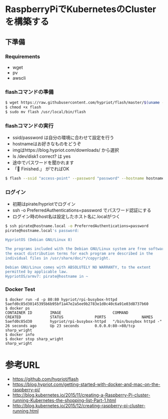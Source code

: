 # RaspberryPiでKubernetesのClusterを構築する
## 下準備
### Requirements
* wget
* pv
* awscli

### flashコマンドの準備
```bash
$ wget https://raw.githubusercontent.com/hypriot/flash/master/$(uname -s)/flash
$ chmod +x flash
$ sudo mv flash /usr/local/bin/flash
```
### flashコマンドの実行
* ssid/password は自分の環境に合わせて設定を行う
* hostnameはお好きなものをどうぞ
* imgはhttps://blog.hypriot.com/downloads/ から選択
* Is /dev/disk1 correct? は yes
* 途中でパスワードを聞かれます
* 「🍺  Finished.」 がでればOK
 
```bash
$ flash --ssid "access-point" --password "password" --hostname hostname https://github.com/hypriot/image-builder-rpi/releases/download/v1.1.3/hypriotos-rpi-v1.1.3.img.zip
```

### ログイン
* 初期はpirate/hypriotでログイン
* ssh -o PreferredAuthentications=password でパスワード認証にする
* ログイン時のhost名は設定したホスト名に.localがつく
```bash
$ ssh pirate@hostname.local -o PreferredAuthentications=password
pirate@hostname.local's password:

HypriotOS (Debian GNU/Linux 8)

The programs included with the Debian GNU/Linux system are free software;
the exact distribution terms for each program are described in the
individual files in /usr/share/doc/*/copyright.

Debian GNU/Linux comes with ABSOLUTELY NO WARRANTY, to the extent
permitted by applicable law.
HypriotOS/armv7: pirate@hostname in ~
```

### Docker Test
```
$ docker run -d -p 80:80 hypriot/rpi-busybox-httpd
5aefd0c85d30145395b6b95bf1a47e2a5ee9b2783e1d0c40c6a91e03d8737b60
$ docker ps
CONTAINER ID        IMAGE                       COMMAND                  CREATED             STATUS              PORTS                NAMES
5aefd0c85d30        hypriot/rpi-busybox-httpd   "/bin/busybox httpd -"   26 seconds ago      Up 23 seconds       0.0.0.0:80->80/tcp   sharp_wright
$ docker info
$ docker stop sharp_wright
sharp_wright
```

# 参考URL
* https://github.com/hypriot/flash
* https://blog.hypriot.com/getting-started-with-docker-and-mac-on-the-raspberry-pi/
* http://blog.kubernetes.io/2015/11/creating-a-Raspberry-Pi-cluster-running-Kubernetes-the-shopping-list-Part-1.html
* http://blog.kubernetes.io/2015/12/creating-raspberry-pi-cluster-running.html
